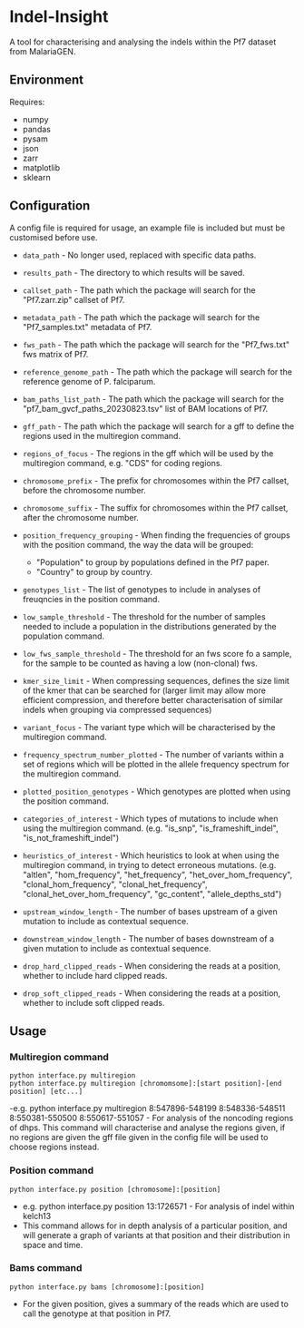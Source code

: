 # Indel-Insight
A tool for characterising and analysing the indels within the Pf7 dataset from MalariaGEN.

## Environment
Requires:
- numpy
- pandas
- pysam
- json
- zarr
- matplotlib
- sklearn

## Configuration
A config file is required for usage, an example file is included but must be customised before use.
- ```data_path``` - No longer used, replaced with specific data paths.
- ```results_path``` - The directory to which results will be saved.
- ```callset_path``` - The path which the package will search for the "Pf7.zarr.zip" callset of Pf7.
- ```metadata_path``` - The path which the package will search for the "Pf7_samples.txt" metadata of Pf7.
- ```fws_path``` - The path which the package will search for the "Pf7_fws.txt" fws matrix of Pf7.
- ```reference_genome_path``` - The path which the package will search for the reference genome of P. falciparum.
- ```bam_paths_list_path``` - The path which the package will search for the "pf7_bam_gvcf_paths_20230823.tsv" list of BAM locations of Pf7.

- ```gff_path``` - The path which the package will search for a gff to define the regions used in the multiregion command.
- ```regions_of_focus``` - The regions in the gff which will be used by the multiregion command, e.g. "CDS" for coding regions.

- ```chromosome_prefix``` - The prefix for chromosomes within the Pf7 callset, before the chromosome number.
- ```chromosome_suffix``` - The suffix for chromosomes within the Pf7 callset, after the chromosome number.

- ```position_frequency_grouping``` - When finding the frequencies of groups with the position command, the way the data will be grouped:
  - "Population" to group by populations defined in the Pf7 paper.
  - "Country" to group by country.
- ```genotypes_list``` - The list of genotypes to include in analyses of freuqncies in the position command.
- ```low_sample_threshold``` - The threshold for the number of samples needed to include a population in the distributions generated by the population command.
- ```low_fws_sample_threshold``` - The threshold for an fws score fo a sample, for the sample to be counted as having a low (non-clonal) fws.

- ```kmer_size_limit``` - When compressing sequences, defines the size limit of the kmer that can be searched for (larger limit may allow more efficient compression, and therefore better characterisation of similar indels when grouping via compressed sequences)
- ```variant_focus``` - The variant type which will be characterised by the multiregion command.
- ```frequency_spectrum_number_plotted``` - The number of variants within a set of regions which will be plotted in the allele frequency spectrum for the multiregion command.
- ```plotted_position_genotypes``` - Which genotypes are plotted when using the position command.
- ```categories_of_interest``` - Which types of mutations to include when using the multiregion command. (e.g. "is_snp", "is_frameshift_indel", "is_not_frameshift_indel")
- ```heuristics_of_interest``` - Which heuristics to look at when using the multiregion command, in trying to detect erroneous mutations. (e.g. "altlen", "hom_frequency", "het_frequency", "het_over_hom_frequency", "clonal_hom_frequency", "clonal_het_frequency", "clonal_het_over_hom_frequency", "gc_content", "allele_depths_std")

- ```upstream_window_length``` - The number of bases upstream of a given mutation to include as contextual sequence.
- ```downstream_window_length``` - The number of bases downstream of a given mutation to include as contextual sequence.
  
- ```drop_hard_clipped_reads``` - When considering the reads at a position, whether to include hard clipped reads.
- ```drop_soft_clipped_reads``` - When considering the reads at a position, whether to include soft clipped reads.

## Usage
### Multiregion command
~~~
python interface.py multiregion
python interface.py multiregion [chromomsome]:[start position]-[end position] [etc...]
~~~
-e.g. python interface.py multiregion 8:547896-548199 8:548336-548511 8:550381-550500 8:550617-551057 - For analysis of the noncoding regions of dhps.
This command will characterise and analyse the regions given, if no regions are given the gff file given in the config file will be used to choose regions instead.

### Position command
~~~
python interface.py position [chromosome]:[position]
~~~
- e.g. python interface.py position 13:1726571 - For analysis of indel within kelch13
- This command allows for in depth analysis of a particular position, and will generate a graph of variants at that position and their distribution in space and time.

### Bams command
~~~
python interface.py bams [chromosome]:[position]
~~~
- For the given position, gives a summary of the reads which are used to call the genotype at that position in Pf7.
